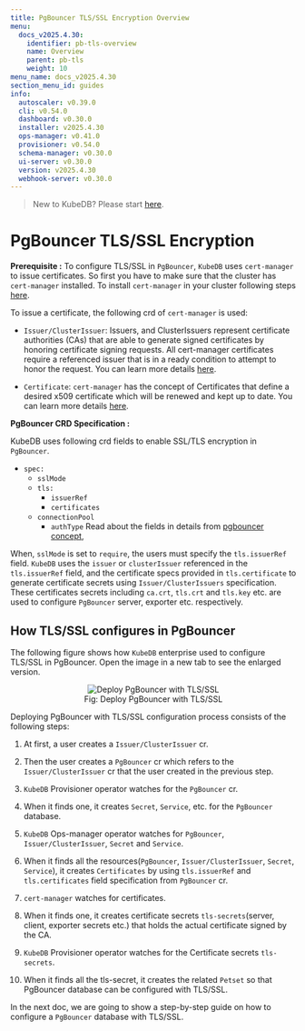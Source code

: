 ```yaml
---
title: PgBouncer TLS/SSL Encryption Overview
menu:
  docs_v2025.4.30:
    identifier: pb-tls-overview
    name: Overview
    parent: pb-tls
    weight: 10
menu_name: docs_v2025.4.30
section_menu_id: guides
info:
  autoscaler: v0.39.0
  cli: v0.54.0
  dashboard: v0.30.0
  installer: v2025.4.30
  ops-manager: v0.41.0
  provisioner: v0.54.0
  schema-manager: v0.30.0
  ui-server: v0.30.0
  version: v2025.4.30
  webhook-server: v0.30.0
---
```


> New to KubeDB? Please start [here](/docs/v2025.4.30/README).

# PgBouncer TLS/SSL Encryption

**Prerequisite :** To configure TLS/SSL in `PgBouncer`, `KubeDB` uses `cert-manager` to issue certificates. So first you have to make sure that the cluster has `cert-manager` installed. To install `cert-manager` in your cluster following steps [here](https://cert-manager.io/docs/installation/kubernetes/).

To issue a certificate, the following crd of `cert-manager` is used:

- `Issuer/ClusterIssuer`: Issuers, and ClusterIssuers represent certificate authorities (CAs) that are able to generate signed certificates by honoring certificate signing requests. All cert-manager certificates require a referenced issuer that is in a ready condition to attempt to honor the request. You can learn more details [here](https://cert-manager.io/docs/concepts/issuer/).

- `Certificate`: `cert-manager` has the concept of Certificates that define a desired x509 certificate which will be renewed and kept up to date. You can learn more details [here](https://cert-manager.io/docs/concepts/certificate/).

**PgBouncer CRD Specification :**

KubeDB uses following crd fields to enable SSL/TLS encryption in `PgBouncer`.

- `spec:`
  - `sslMode`
  - `tls:`
    - `issuerRef`
    - `certificates`
  - `connectionPool`
    - `authType`
Read about the fields in details from [pgbouncer concept](/docs/v2025.4.30/guides/pgbouncer/concepts/pgbouncer),

When, `sslMode` is set to `require`, the users must specify the `tls.issuerRef` field. `KubeDB` uses the `issuer` or `clusterIssuer` referenced in the `tls.issuerRef` field, and the certificate specs provided in `tls.certificate` to generate certificate secrets using `Issuer/ClusterIssuers` specification. These certificates secrets including `ca.crt`, `tls.crt` and `tls.key` etc. are used to configure `PgBouncer` server, exporter etc. respectively.

## How TLS/SSL configures in PgBouncer

The following figure shows how `KubeDB` enterprise used to configure TLS/SSL in PgBouncer. Open the image in a new tab to see the enlarged version.

<figure align="center">
<img alt="Deploy PgBouncer with TLS/SSL" src="/docs/v2025.4.30/images/day-2-operation/pgbouncer/pb-tls.svg">
<figcaption align="center">Fig: Deploy PgBouncer with TLS/SSL</figcaption>
</figure>

Deploying PgBouncer with TLS/SSL configuration process consists of the following steps:

1. At first, a user creates a `Issuer/ClusterIssuer` cr.

2. Then the user creates a `PgBouncer` cr which refers to the `Issuer/ClusterIssuer` cr that the user created in the previous step.

3. `KubeDB` Provisioner  operator watches for the `PgBouncer` cr.

4. When it finds one, it creates `Secret`, `Service`, etc. for the `PgBouncer` database.

5. `KubeDB` Ops-manager operator watches for `PgBouncer`, `Issuer/ClusterIssuer`, `Secret` and `Service`.

6. When it finds all the resources(`PgBouncer`, `Issuer/ClusterIssuer`, `Secret`, `Service`), it creates `Certificates` by using `tls.issuerRef` and `tls.certificates` field specification from `PgBouncer` cr.

7. `cert-manager` watches for certificates.

8. When it finds one, it creates certificate secrets `tls-secrets`(server, client, exporter secrets etc.) that holds the actual certificate signed by the CA.

9. `KubeDB` Provisioner  operator watches for the Certificate secrets `tls-secrets`.

10. When it finds all the tls-secret, it creates the related `Petset` so that PgBouncer database can be configured with TLS/SSL.

In the next doc, we are going to show a step-by-step guide on how to configure a `PgBouncer` database with TLS/SSL.